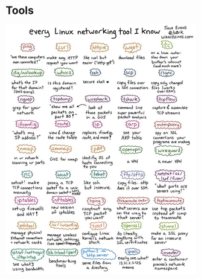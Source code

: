 # Tools

![linux-networking-tools](https://github.com/kyohmizu/mybook/blob/master/images/linux-nt-tools.jpeg?raw=true)
